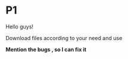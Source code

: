 # P1
 Hello guys!

Download files according to your need and use

**Mention the bugs , so I can fix it**